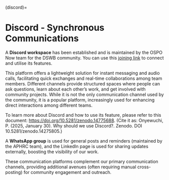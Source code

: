(discord)=
# Discord - Synchronous Communications

A **Discord workspace** has been established and is maintained by the OSPO Now team for the DSWB community. You can use this [joining link](https://discord.com/app/invite-with-guild-onboarding/MngBuwrw) to connect and utilise its features.

This platform offers a lightweight solution for instant messaging and audio calls, facilitating quick exchanges and real-time collaborations among team members. Different channels provide structured spaces where people can ask questions, learn about each other’s work, and get involved with community projects. While it is not the only communication channel used by the community, it is a popular platform, increasingly used for enhancing direct interactions among different teams.

To learn more about Discord and how to use its feature, please refer to this document: https://doi.org/10.5281/zenodo.14775688. (Cite it as: Onyewuchi, P. (2025, January 30). Why should we use Discord?. Zenodo. DOI 10.5281/zenodo.14275805.)

A **WhatsApp group** is used for general posts and reminders (maintained by the APHRC team), and the LinkedIn page is used for sharing updates externally, boosting the visibility of our work.

These communication platforms complement our primary communication channels, providing additional avenues (often requiring manual cross-posting) for community engagement and outreach.